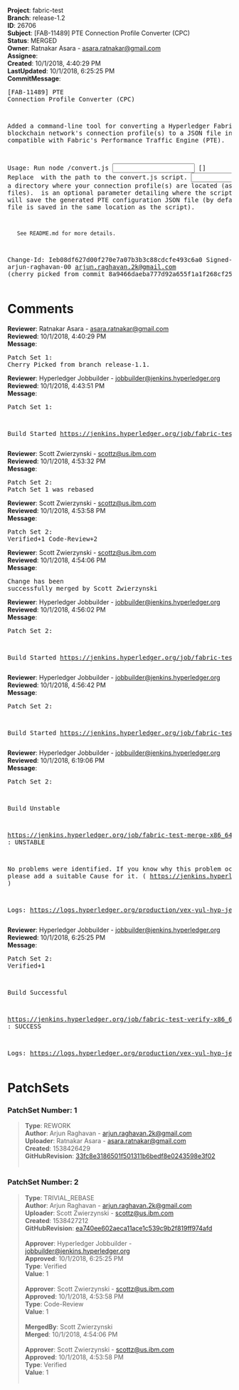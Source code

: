 <strong>Project</strong>: fabric-test<br><strong>Branch</strong>: release-1.2<br><strong>ID</strong>: 26706<br><strong>Subject</strong>: [FAB-11489] PTE Connection Profile Converter (CPC)<br><strong>Status</strong>: MERGED<br><strong>Owner</strong>: Ratnakar Asara - asara.ratnakar@gmail.com<br><strong>Assignee</strong>:<br><strong>Created</strong>: 10/1/2018, 4:40:29 PM<br><strong>LastUpdated</strong>: 10/1/2018, 6:25:25 PM<br><strong>CommitMessage</strong>:<br><pre>[FAB-11489] PTE Connection Profile Converter (CPC)

Added a command-line tool for converting a  Hyperledger
Fabric blockchain network's connection profile(s) to a
JSON file in a format compatible with Fabric's
Performance Traffic Engine (PTE).

Usage: Run node <path to>/convert.js <input dir> [<output dir>]
       Replace <path to> with the path to the convert.js script.
       <input dir> is a directory where your connection profile(s)
       are located (as JSON files). <output dir> is an optional
       parameter detailing where the script will save the generated
       PTE configuration JSON file (by default, the file is saved in
       the same location as the script).

       See README.md for more details.

Change-Id: Ieb08df627d00f270e7a07b3b3c88cdcfe493c6a0
Signed-off-by: arjun-raghavan-00 <arjun.raghavan.2k@gmail.com>
(cherry picked from commit 8a9466daeba777d92a655f1a1f268cf25137a435)
</pre><h1>Comments</h1><strong>Reviewer</strong>: Ratnakar Asara - asara.ratnakar@gmail.com<br><strong>Reviewed</strong>: 10/1/2018, 4:40:29 PM<br><strong>Message</strong>: <pre>Patch Set 1: Cherry Picked from branch release-1.1.</pre><strong>Reviewer</strong>: Hyperledger Jobbuilder - jobbuilder@jenkins.hyperledger.org<br><strong>Reviewed</strong>: 10/1/2018, 4:43:51 PM<br><strong>Message</strong>: <pre>Patch Set 1:

Build Started https://jenkins.hyperledger.org/job/fabric-test-verify-x86_64/1993/</pre><strong>Reviewer</strong>: Scott Zwierzynski - scottz@us.ibm.com<br><strong>Reviewed</strong>: 10/1/2018, 4:53:32 PM<br><strong>Message</strong>: <pre>Patch Set 2: Patch Set 1 was rebased</pre><strong>Reviewer</strong>: Scott Zwierzynski - scottz@us.ibm.com<br><strong>Reviewed</strong>: 10/1/2018, 4:53:58 PM<br><strong>Message</strong>: <pre>Patch Set 2: Verified+1 Code-Review+2</pre><strong>Reviewer</strong>: Scott Zwierzynski - scottz@us.ibm.com<br><strong>Reviewed</strong>: 10/1/2018, 4:54:06 PM<br><strong>Message</strong>: <pre>Change has been successfully merged by Scott Zwierzynski</pre><strong>Reviewer</strong>: Hyperledger Jobbuilder - jobbuilder@jenkins.hyperledger.org<br><strong>Reviewed</strong>: 10/1/2018, 4:56:02 PM<br><strong>Message</strong>: <pre>Patch Set 2:

Build Started https://jenkins.hyperledger.org/job/fabric-test-verify-x86_64/1994/</pre><strong>Reviewer</strong>: Hyperledger Jobbuilder - jobbuilder@jenkins.hyperledger.org<br><strong>Reviewed</strong>: 10/1/2018, 4:56:42 PM<br><strong>Message</strong>: <pre>Patch Set 2:

Build Started https://jenkins.hyperledger.org/job/fabric-test-merge-x86_64/466/</pre><strong>Reviewer</strong>: Hyperledger Jobbuilder - jobbuilder@jenkins.hyperledger.org<br><strong>Reviewed</strong>: 10/1/2018, 6:19:06 PM<br><strong>Message</strong>: <pre>Patch Set 2:

Build Unstable 

https://jenkins.hyperledger.org/job/fabric-test-merge-x86_64/466/ : UNSTABLE

No problems were identified. If you know why this problem occurred, please add a suitable Cause for it. ( https://jenkins.hyperledger.org/job/fabric-test-merge-x86_64/466/ )

Logs: https://logs.hyperledger.org/production/vex-yul-hyp-jenkins-3/fabric-test-merge-x86_64/466</pre><strong>Reviewer</strong>: Hyperledger Jobbuilder - jobbuilder@jenkins.hyperledger.org<br><strong>Reviewed</strong>: 10/1/2018, 6:25:25 PM<br><strong>Message</strong>: <pre>Patch Set 2: Verified+1

Build Successful 

https://jenkins.hyperledger.org/job/fabric-test-verify-x86_64/1994/ : SUCCESS

Logs: https://logs.hyperledger.org/production/vex-yul-hyp-jenkins-3/fabric-test-verify-x86_64/1994</pre><h1>PatchSets</h1><h3>PatchSet Number: 1</h3><blockquote><strong>Type</strong>: REWORK<br><strong>Author</strong>: Arjun Raghavan - arjun.raghavan.2k@gmail.com<br><strong>Uploader</strong>: Ratnakar Asara - asara.ratnakar@gmail.com<br><strong>Created</strong>: 1538426429<br><strong>GitHubRevision</strong>: [33fc8e3186501f501311b6bedf8e0243598e3f02](https://github.com/hyperledger/fabric-test/commit/33fc8e3186501f501311b6bedf8e0243598e3f02)<br><br></blockquote><h3>PatchSet Number: 2</h3><blockquote><strong>Type</strong>: TRIVIAL_REBASE<br><strong>Author</strong>: Arjun Raghavan - arjun.raghavan.2k@gmail.com<br><strong>Uploader</strong>: Scott Zwierzynski - scottz@us.ibm.com<br><strong>Created</strong>: 1538427212<br><strong>GitHubRevision</strong>: [ea740ee602aeca11ace1c539c9b2f819ff974afd](https://github.com/hyperledger/fabric-test/commit/ea740ee602aeca11ace1c539c9b2f819ff974afd)<br><br><strong>Approver</strong>: Hyperledger Jobbuilder - jobbuilder@jenkins.hyperledger.org<br><strong>Approved</strong>: 10/1/2018, 6:25:25 PM<br><strong>Type</strong>: Verified<br><strong>Value</strong>: 1<br><br><strong>Approver</strong>: Scott Zwierzynski - scottz@us.ibm.com<br><strong>Approved</strong>: 10/1/2018, 4:53:58 PM<br><strong>Type</strong>: Code-Review<br><strong>Value</strong>: 1<br><br><strong>MergedBy</strong>: Scott Zwierzynski<br><strong>Merged</strong>: 10/1/2018, 4:54:06 PM<br><br><strong>Approver</strong>: Scott Zwierzynski - scottz@us.ibm.com<br><strong>Approved</strong>: 10/1/2018, 4:53:58 PM<br><strong>Type</strong>: Verified<br><strong>Value</strong>: 1<br><br></blockquote>